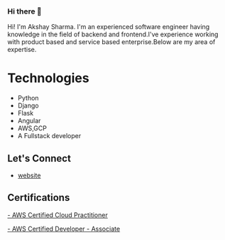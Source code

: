 ### Hi there 👋

Hi! I'm Akshay Sharma. I'm an experienced software engineer having knowledge in the field of backend and frontend.I've experience working with product based and service based enterprise.Below are my area of expertise.

# Technologies

 - Python
 - Django
 - Flask
 - Angular
 - AWS,GCP
 - A Fullstack developer

## Let's Connect

 - [website](https://codewithakshay.in/)


## Certifications

 [- AWS Certified Cloud Practitioner](https://www.credly.com/badges/2d6973cf-58b0-4483-96e4-6a058b531356/linked_in_profile)

 [-  AWS Certified Developer - Associate](https://www.credly.com/badges/b3397c77-ce38-4a45-a480-3f79fedc00c8/public_url)
